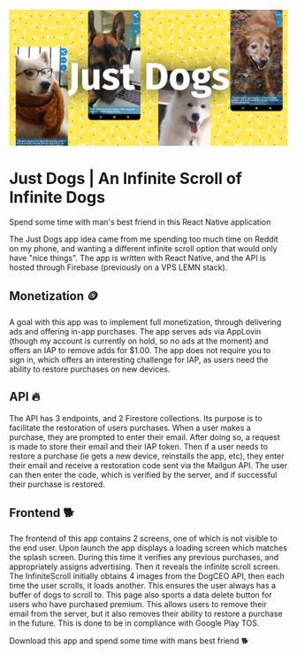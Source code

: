![Just Dogs, screenshots of the app](docs/cover-image.png)

# Just Dogs | An Infinite Scroll of Infinite Dogs
Spend some time with man's best friend in this React Native application

The Just Dogs app idea came from me spending too much time on Reddit on my phone, and wanting a different infinite scroll option that would only have "nice things".
The app is written with React Native, and the API is hosted through Firebase (previously on a VPS LEMN stack).

## Monetization 🪙
A goal with this app was to implement full monetization, through delivering ads and offering in-app purchases. The app serves ads via AppLovin (though my account is currently on hold, so no ads at the moment) and offers an IAP to remove adds for $1.00. 
The app does not require you to sign in, which offers an interesting challenge for IAP, as users need the ability to restore purchases on new devices.

## API 🔥
The API has 3 endpoints, and 2 Firestore collections. Its purpose is to facilitate the restoration of users purchases. When a user makes a purchase, they are prompted to enter their email. After doing so, a request is made to store their email and their IAP token. Then if a user needs to restore a purchase (ie gets a new device, reinstalls the app, etc), they enter their email and receive a restoration code sent via the Mailgun API. The user can then enter the code, which is verified by the server, and if successful their purchase is restored.

## Frontend 🐕️
The frontend of this app contains 2 screens, one of which is not visible to the end user. Upon launch the app displays a loading screen which matches the splash screen. During this time it verifies any previous purchases, and appropriately assigns advertising. Then it reveals the infinite scroll screen.
The InfiniteScroll initially obtains 4 images from the DogCEO API, then each time the user scrolls, it loads another. This ensures the user always has a buffer of dogs to scroll to.
This page also sports a data delete button for users who have purchased premium. This allows users to remove their email from the server, but it also removes their ability to restore a purchase in the future. This is done to be in compliance with Google Play TOS.

Download this app and spend some time with mans best friend 🐕